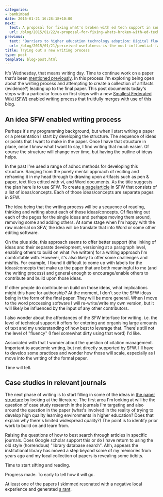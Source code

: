 ```yaml
---
categories:
- bambimbad
date: 2015-01-21 16:28:18+10:00
next:
  text: A proposal for fixing what's broken with ed tech support in some universities
  url: /blog/2015/01/22/a-proposal-for-fixing-whats-broken-with-ed-tech-support-in-some-universities/
previous:
  text: 'Barriers to higher education technology adoption: Digital fluency or usefulness?'
  url: /blog/2015/01/21/perceived-usefulness-is-the-most-influential-factor-on-intention-and-actual-use/
title: Trying out a new writing process
type: post
template: blog-post.html
---
```

It's Wednesday, that means writing day. Time to continue work on a paper that's been [mentioned previously](/blog/2015/01/16/learning-about-case-study-methodology-to-research-higher-education/). In this process I'm exploring being open about the writing process and attempting to create a collection of artifacts (evidence?) leading up to the final paper. This post documents today's steps with a particular focus on first steps with a new [Smallest Federated Wiki (SFW)](http://wardcunningham.github.io/) enabled writing process that fruitfully merges with use of this blog.

## An idea SFW enabled writing process

Perhaps it's my programming background, but when I start writing a paper or a presentation I start by developing the structure. The sequence of ideas or points that I want to make in the paper. Once I have that structure in place, once I know what I want to say, I find writing that much easier. Of course the structure will change over time, but having the outline of ideas helps.

In the past I've used a range of adhoc methods for developing this structure. Ranging from the purely mental approach of reciting and reframing it in my head through to drawing upon artifacts such as pen & paper, text files edited with vi, and Word documents. As the title suggests the plan here is to use SFW. To create [a page/article](http://fedwiki.djon.es/view/welcome-visitors/view/bam-bim-paper-outline) in SFW that consists of a list of ideas/concepts. Each of those ideas/concepts are separate pages in SFW.

The idea being that the writing process will be a sequence of reading, thinking and writing about each of those ideas/concepts. Of fleshing out each of the pages for the single ideas and perhaps moving them around, removing some and adding others. At some stage when I'm happy with the raw material on SFW, the idea will be translate that into Word or some other editing software.

On the plus side, this approach seems to offer better support (the linking of ideas and their separate development, versioning at a paragraph level, enabling others to build on what I've written) for a writing approach I'm comfortable with. However, it's also likely to offer some challenges and misfits. For example, I found it difficult to come up with labels for the ideas/concepts that make up the paper that are both meaningful to me (and the writing process) and general enough to encourage/enable others to contribute and build upon those ideas.

If other people do contribute on build on those ideas, what implications might this have for authorship? At the moment, I don't see the SFW ideas being in the form of the final paper. They will be more general. When I move to the word processing software I will re-write/write my own version, but it will likely be influenced by the input of any other contributors.

I also wonder about the affordances of the SFW interface for writing. i.e. the level of technical support it offers for entering and organising large amounts of text and my understanding of how best to leverage that. There's still not the level of "fluency" (I feel somewhat dirty using that word) I'd like.

Associated with that I wonder about the question of citation management. Important to academic writing, but not directly supported by SFW. I'll have to develop some practices and wonder how those will scale, especially as I move into the writing of the formal paper.

Time will tell.

## Case studies in relevant journals

The next phase of writing is to start filling in some of the ideas in [the paper structure](http://fedwiki.djon.es/view/welcome-visitors/view/bam-bim-paper-outline) by looking at the literature. The first area I'm looking at will be the question of case study research in the journals I'm targeting and also around the question in the paper (what's involved in the reality of trying to develop high quality learning environments in higher education? Does that explain why there's limited widespread quality?) The point is to identify prior work to build on and learn from.

Raising the questions of how to best search through articles in specific journals. Does Google scholar support this or do I have return to using the old style (horrendous) "library database search". Ahh, appears the institutional library has moved a step beyond some of my memories from years ago and my local collection of papers is revealing some tidbits.

Time to start sifting and reading.

Progress made. To early to tell how it will go.

At least one of the papers I skimmed resonated with a negative local experience and generated [a rant](/blog/2015/01/21/perceived-usefulness-is-the-most-influential-factor-on-intention-and-actual-use/).